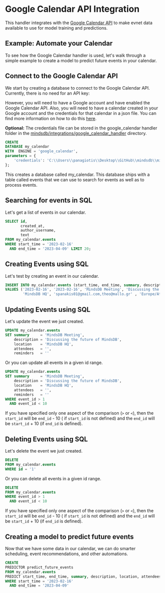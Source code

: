 # Google Calendar API Integration

This handler integrates with the [Google Calendar API](https://developers.google.com/calendar/api/guides/overview)
to make evnet data available to use for model training and predictions.

## Example: Automate your Calendar

To see how the Google Calendar handler is used, let's walk through a simple example to create a model to predict
future events in your calendar.

## Connect to the Google Calendar API

We start by creating a database to connect to the Google Calendar API. Currently, there is no need for an API key:

However, you will need to have a Google account and have enabled the Google Calendar API.
Also, you will need to have a calendar created in your Google account and the credentials for that calendar
in a json file. You can find more information on how to do
this [here](https://developers.google.com/calendar/quickstart/python).

**Optional:**  The credentials file can be stored in the google_calendar handler folder in
the [mindsdb/integrations/google_calendar_handler](mindsdb/integrations/handlers/google_calendar_handler) directory.

~~~~sql
CREATE
DATABASE my_calendar
WITH  ENGINE = 'google_calendar',
parameters = {
    'credentials': 'C:\\Users\\panagiotis\\Desktop\\GitHub\\mindsdb\\mindsdb\\integrations\\handlers\\google_calendar_handler\\credentials.json'
};    
~~~~

This creates a database called my_calendar. This database ships with a table called events that we can use to search for
events as well as to process events.

## Searching for events in SQL

Let's get a list of events in our calendar.

~~~~sql
SELECT id,
       created_at,
       author_username,
       text
FROM my_calendar.events
WHERE start_time = '2023-02-16'
  AND end_time = '2023-04-09' LIMIT 20;
~~~~

## Creating Events using SQL

Let's test by creating an event in our calendar.

~~~~sql
INSERT INTO my_calendar.events (start_time, end_time, summary, description, location, attendees, timeZone)
VALUES ('2023-02-16', '2023-02-16', 'MindsDB Meeting', 'Discussing the future of MindsDB',
        'MindsDB HQ', 'spanakis01@gmail.com,theo@mallo.gr' , 'Europe/Athens')

~~~~

## Updating Events using SQL

Let's update the event we just created.

~~~~sql
UPDATE my_calendar.events
SET summary     = 'MindsDB Meeting',
    description = 'Discussing the future of MindsDB',
    location    = 'MindsDB HQ',
    attendees   = '',
    reminders   = ''
~~~~

Or you can update all events in a given id range.

~~~~sql
UPDATE my_calendar.events
SET summary     = 'MindsDB Meeting',
    description = 'Discussing the future of MindsDB',
    location    = 'MindsDB HQ',
    attendees   = '',
    reminders   = ''
WHERE event_id > 1
  AND event_id < 10
~~~~

If you have specified only one aspect of the comparison (`>` or `<`), then the `start_id` will be `end_id` - 10 (
if `start_id` is
not defined) and the `end_id` will be `start_id` + 10 (if `end_id` is defined).

## Deleting Events using SQL

Let's delete the event we just created.

~~~~sql
DELETE
FROM my_calendar.events
WHERE id = '1'
~~~~

Or you can delete all events in a given id range.

~~~~sql
DELETE
FROM my_calendar.events
WHERE event_id > 1
  AND event_id < 10
~~~~

If you have specified only one aspect of the comparison (`>` or `<`), then the `start_id` will be `end_id` - 10 (
if `start_id` is
not defined) and the `end_id` will be `start_id` + 10 (if `end_id` is defined).

## Creating a model to predict future events

Now that we have some data in our calendar, we can do smarter scheduling, event recommendations, and other automations.

~~~~sql
CREATE
PREDICTOR predict_future_events
FROM my_calendar.events
PREDICT start_time, end_time, summary, description, location, attendees, reminders
WHERE start_time = '2023-02-16'
  AND end_time = '2023-04-09'
~~~~